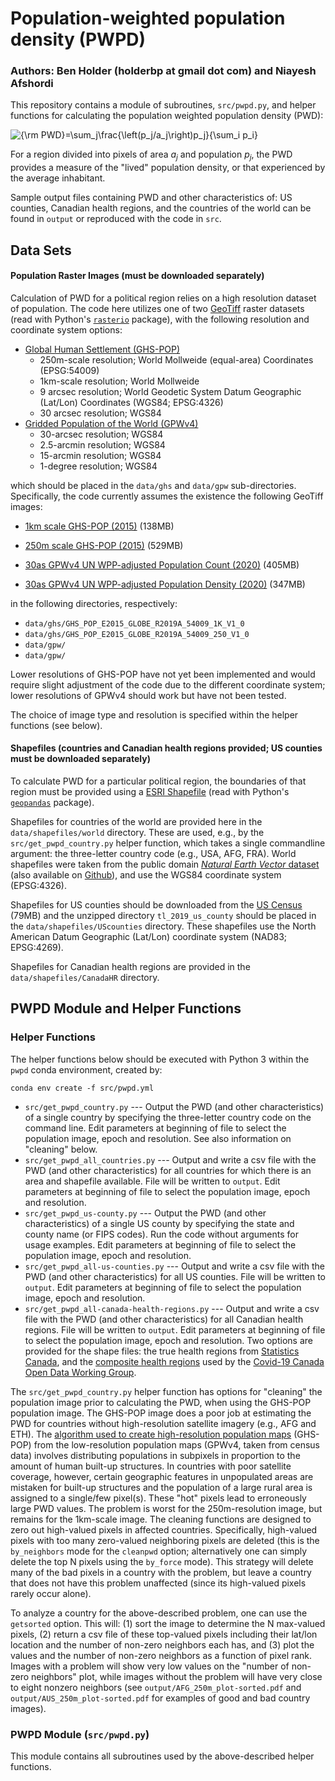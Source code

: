 # Population-weighted population density (PWPD)
### Authors: Ben Holder (holderbp at gmail dot com) and Niayesh Afshordi

This repository contains a module of subroutines, `src/pwpd.py`, and helper functions for calculating the population weighted population density (PWD):

<img src="https://latex.codecogs.com/gif.latex?{\rm&space;PWD}=\sum_j\frac{\left(p_j/a_j\right)p_j}{\sum_i&space;p_i}" title="{\rm PWD}=\sum_j\frac{\left(p_j/a_j\right)p_j}{\sum_i p_i}" />

For a region divided into pixels of area <i>a<sub>j</sub></i> and population <i>p<sub>j</sub></i>, the PWD provides a measure of the "lived" population density, or that experienced by the average inhabitant.

Sample output files containing PWD and other characteristics of: US counties, Canadian health regions, and the countries of the world can be found in `output` or reproduced with the code in `src`.

## Data Sets

#### Population Raster Images (must be downloaded separately)

Calculation of PWD for a political region relies on a high resolution dataset of population.  The code here utilizes one of two [GeoTiff](https://earthdata.nasa.gov/esdis/eso/standards-and-references/geotiff) raster datasets (read with Python's [`rasterio`](https://rasterio.readthedocs.io/en/latest/) package), with the following resolution and coordinate system options:

* [Global Human Settlement (GHS-POP)](https://ghsl.jrc.ec.europa.eu/ghs_pop2019.php)
  * 250m-scale resolution; World Mollweide (equal-area) Coordinates (EPSG:54009)
  * 1km-scale resolution; World Mollweide
  * 9 arcsec resolution; World Geodetic System Datum Geographic (Lat/Lon) Coordinates (WGS84; EPSG:4326)
  * 30 arcsec resolution; WGS84  
* [Gridded Population of the World (GPWv4)](https://sedac.ciesin.columbia.edu/data/collection/gpw-v4)
  * 30-arcsec resolution; WGS84 
  * 2.5-arcmin resolution; WGS84 
  * 15-arcmin resolution; WGS84 
  * 1-degree resolution; WGS84 

which should be placed in the `data/ghs` and `data/gpw` sub-directories. Specifically, the code currently assumes the existence the following GeoTiff images:

  * [1km scale GHS-POP (2015)](https://cidportal.jrc.ec.europa.eu/ftp/jrc-opendata/GHSL/GHS_POP_MT_GLOBE_R2019A/GHS_POP_E2015_GLOBE_R2019A_54009_1K/V1-0/GHS_POP_E2015_GLOBE_R2019A_54009_1K_V1_0.zip) (138MB)
  * [250m scale GHS-POP (2015)](https://cidportal.jrc.ec.europa.eu/ftp/jrc-opendata/GHSL/GHS_POP_MT_GLOBE_R2019A/GHS_POP_E2015_GLOBE_R2019A_54009_250/V1-0/GHS_POP_E2015_GLOBE_R2019A_54009_250_V1_0.zip) (529MB)

  * [30as GPWv4 UN WPP-adjusted Population Count (2020)](https://sedac.ciesin.columbia.edu/data/set/gpw-v4-population-count-adjusted-to-2015-unwpp-country-totals-rev11/data-download) (405MB)

  * [30as GPWv4 UN WPP-adjusted Population Density (2020)](https://sedac.ciesin.columbia.edu/data/set/gpw-v4-population-density-adjusted-to-2015-unwpp-country-totals-rev11/data-download) (347MB)

in the following directories, respectively:

 * `data/ghs/GHS_POP_E2015_GLOBE_R2019A_54009_1K_V1_0`
 * `data/ghs/GHS_POP_E2015_GLOBE_R2019A_54009_250_V1_0`
 * `data/gpw/`
 * `data/gpw/`

Lower resolutions of GHS-POP have not yet been implemented and would require slight adjustment of the code due to the different coordinate system; lower resolutions of GPWv4 should work but have not been tested.

The choice of image type and resolution is specified within the helper functions (see below).

#### Shapefiles (countries and Canadian health regions provided; US counties must be downloaded separately)

To calculate PWD for a particular political region, the boundaries of that region must be provided using a [ESRI Shapefile](https://www.esri.com/library/whitepapers/pdfs/shapefile.pdf) (read with Python's [`geopandas`](https://geopandas.org) package).

Shapefiles for countries of the world are provided here in the `data/shapefiles/world` directory.  These are used, e.g., by the `src/get_pwpd_country.py` helper function, which takes a single commandline argument: the three-letter country code (e.g., USA, AFG, FRA). World shapefiles were taken from the public domain [_Natural Earth Vector_ dataset](https://www.naturalearthdata.com/downloads/50m-cultural-vectors/50m-admin-0-countries-2/) (also available on [Github](https://github.com/nvkelso/natural-earth-vector)), and use the WGS84 coordinate system (EPSG:4326).

Shapefiles for US counties should be downloaded from the [US Census](https://www2.census.gov/geo/tiger/TIGER2019/COUNTY/) (79MB) and the unzipped directory `tl_2019_us_county` should be placed in the `data/shapefiles/UScounties` directory.  These shapefiles use the North American Datum Geographic (Lat/Lon) coordinate system (NAD83; EPSG:4269).

Shapefiles for Canadian health regions are provided in the `data/shapefiles/CanadaHR` directory.

## PWPD Module and Helper Functions

### Helper Functions

The helper functions below should be executed with Python 3 within the `pwpd` conda environment, created by:

```
conda env create -f src/pwpd.yml
```

 * `src/get_pwpd_country.py` --- Output the PWD (and other characteristics) of a single country by specifying the three-letter country code on the command line.  Edit parameters at beginning of file to select the population image, epoch and resolution.  See also information on "cleaning" below.
 * `src/get_pwpd_all_countries.py` --- Output and write a csv file with the PWD (and other characteristics) for all countries for which there is an area and shapefile available.  File will be written to `output`. Edit parameters at beginning of file to select the population image, epoch and resolution. 
 * `src/get_pwpd_us-county.py` --- Output the PWD (and other characteristics) of a single US county by specifying the state and county name (or FIPS codes). Run the code without arguments for usage examples.  Edit parameters at beginning of file to select the population image, epoch and resolution.
 * `src/get_pwpd_all-us-counties.py` --- Output and write a csv file with the PWD (and other characteristics) for all US counties.  File will be written to `output`. Edit parameters at beginning of file to select the population image, epoch and resolution.
 * `src/get_pwpd_all-canada-health-regions.py` --- Output and write a csv file with the PWD (and other characteristics) for all Canadian health regions.  File will be written to `output`. Edit parameters at beginning of file to select the population image, epoch and resolution.  Two options are provided for the shape files: the true health regions from [Statistics Canada](https://www150.statcan.gc.ca/n1/pub/82-402-x/2013003/data-donnees/boundary-limites/arcinfo/HRP000b11a_e.zip), and the [composite health regions](https://resources-covid19canada.hub.arcgis.com/datasets/regionalhealthboundaries-1?geometry=-132.911%2C52.171%2C-70.289%2C60.639) used by the [Covid-19 Canada Open Data Working Group](https://github.com/ccodwg/Covid19Canada).
 
The `src/get_pwpd_country.py` helper function has options for "cleaning" the population image prior to calculating the PWD, when using the GHS-POP population image.  The GHS-POP image does a poor job at estimating the PWD for countries without high-resolution satellite imagery (e.g., AFG and ETH).  The [algorithm used to create high-resolution population maps](https://www.researchgate.net/profile/Martino_Pesaresi/publication/304625387_Development_of_new_open_and_free_multi-temporal_global_population_grids_at_250_m_resolution/links/5775219c08aead7ba06ff7d8/Development-of-new-open-and-free-multi-temporal-global-population-grids-at-250-m-resolution.pdf) (GHS-POP) from the low-resolution population maps (GPWv4, taken from census data) involves distributing populations in subpixels in proportion to the amount of human built-up structures.  In countries with poor satellite coverage, however, certain geographic features in unpopulated areas are mistaken for built-up structures and the population of a large rural area is assigned to a single/few pixel(s). These "hot" pixels lead to erroneously large PWD values.  The problem is worst for the 250m-resolution image, but remains for the 1km-scale image.  The cleaning functions are designed to zero out high-valued pixels in affected countries.  Specifically, high-valued pixels with too many zero-valued neighboring pixels are deleted (this is the `by_neighbors` mode for the `cleanpwd` option; alternatively one can simply delete the top N pixels using the `by_force` mode).  This strategy will delete many of the bad pixels in a country with the problem, but leave a country that does not have this problem unaffected (since its high-valued pixels rarely occur alone).

To analyze a country for the above-described problem, one can use the `getsorted` option. This will: (1) sort the image to determine the N max-valued pixels, (2) return a csv file of these top-valued pixels including their lat/lon location and the number of non-zero neighbors each has, and (3) plot the values and the number of non-zero neighbors as a function of pixel rank. Images with a problem will show very low values on the "number of non-zero neighbors" plot, while images without the problem will have very close to eight nonzero neighbors (see `output/AFG_250m_plot-sorted.pdf` and `output/AUS_250m_plot-sorted.pdf` for examples of good and bad country images).

### PWPD Module (`src/pwpd.py`)

This module contains all subroutines used by the above-described helper functions.

